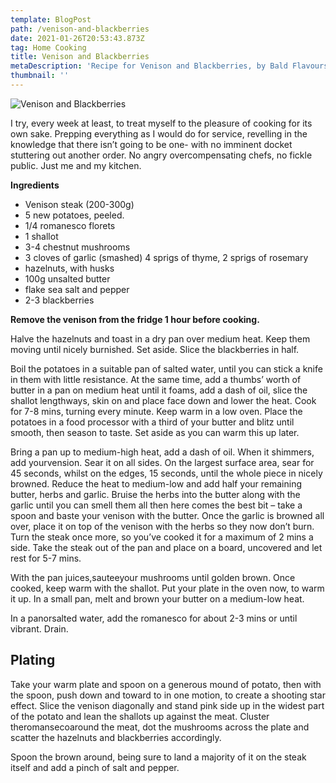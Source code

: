 ```yaml
---
template: BlogPost
path: /venison-and-blackberries
date: 2021-01-26T20:53:43.873Z
tag: Home Cooking
title: Venison and Blackberries
metaDescription: 'Recipe for Venison and Blackberries, by Bald Flavours'
thumbnail: ''
---
```

![Venison and Blackberries](/assets/Home-Cooking-Venison.jpg "Venison and Blackberries")

I try, every week at least, to treat myself to the pleasure of cooking for its own sake. Prepping everything as I would do for service, revelling in the knowledge that there isn’t going to be one- with no imminent docket stuttering out another order. No angry overcompensating chefs, no fickle public. Just me and my kitchen.

**Ingredients**

* Venison steak (200-300g)
* 5 new potatoes, peeled.
* 1/4 romanesco florets
* 1 shallot
* 3-4 chestnut mushrooms
* 3 cloves of garlic (smashed) 4 sprigs of thyme, 2 sprigs of rosemary
* hazelnuts, with husks
* 100g unsalted butter
* flake sea salt and pepper
* 2-3 blackberries

**Remove the venison from the fridge 1 hour before cooking.**

Halve the hazelnuts and toast in a dry pan over medium heat. Keep them moving until nicely burnished. Set aside. Slice the blackberries in half.

Boil the potatoes in a suitable pan of salted water, until you can stick a knife in them with little resistance. At the same time, add a thumbs’ worth of butter in a pan on medium heat until it foams, add a dash of oil, slice the shallot lengthways, skin on and place face down and lower the heat. Cook for 7-8 mins, turning every minute. Keep warm in a low oven. Place the potatoes in a food processor with a third of your butter and blitz until smooth, then season to taste. Set aside as you can warm this up later.

Bring a pan up to medium-high heat, add a dash of oil. When it shimmers, add yourvension. Sear it on all sides. On the largest surface area, sear for 45 seconds, whilst on the edges, 15 seconds, until the whole piece in nicely browned. Reduce the heat to medium-low and add half your remaining butter, herbs and garlic. Bruise the herbs into the butter along with the garlic until you can smell them all then here comes the best bit – take a spoon and baste your venison with the butter. Once the garlic is browned all over, place it on top of the venison with the herbs so they now don’t burn. Turn the steak once more, so you’ve cooked it for a maximum of 2 mins a side. Take the steak out of the pan and place on a board, uncovered and let rest for 5-7 mins.

With the pan juices,sauteeyour mushrooms until golden brown. Once cooked, keep warm with the shallot. Put your plate in the oven now, to warm it up. In a small pan, melt and brown your butter on a medium-low heat.

In a panorsalted water, add the romanesco for about 2-3 mins or until vibrant. Drain.

## **Plating**

Take your warm plate and spoon on a generous mound of potato, then with the spoon, push down and toward to in one motion, to create a shooting star effect. Slice the venison diagonally and stand pink side up in the widest part of the potato and lean the shallots up against the meat. Cluster theromansecoaround the meat, dot the mushrooms across the plate and scatter the hazelnuts and blackberries accordingly.

Spoon the brown around, being sure to land a majority of it on the steak itself and add a pinch of salt and pepper.
